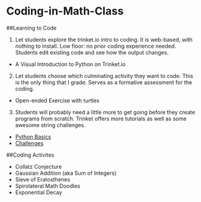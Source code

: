 # Coding-in-Math-Class

##Learning to Code

1. Let students explore the trinket.io intro to coding. It is web-based, with nothing to install. Low floor: no prior coding experience needed. Students edit existing code and see how the output changes. 
  - A Visual Introduction to Python on Trinket.io
2. Let students choose which culminating activity they want to code. This is the only thing that I grade. Serves as a formative assessment for the coding. 
  - Open-ended Exercise with turtles
3. Students will probably need a little more to get going before they create programs from scratch. Trinket offers more tutorials as well as some awesome string challenges. 
  - [Python Basics](https://docs.trinket.io/getting-started-with-python#/welcome/where-we-ll-go)
  - [Challenges](https://hourofpython.com/#string-challenges)

##Coding Activites
- Collatz Conjecture
- Gaussian Addition (aka Sum of Integers)
- Sieve of Eratosthenes
- Spirolateral Math Doodles
- Exponential Decay
